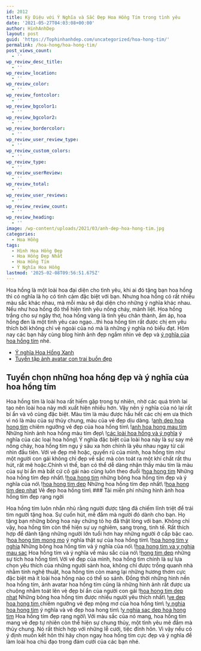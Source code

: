 ```yaml
---
id: 2012
title: Kỳ Diệu với Ý Nghĩa và Sắc Đẹp Hoa Hồng Tím trong tình yêu
date: '2021-05-27T04:03:08+00:00'
author: HinhAnhDep
layout: post
guid: 'https://Tophinhanhdep.com/uncategorized/hoa-hong-tim/'
permalink: /hoa-hong/hoa-hong-tim/
post_views_count:
  - ''
wp_review_desc_title:
  - ''
wp_review_location:
  - ''
wp_review_color:
  - ''
wp_review_fontcolor:
  - ''
wp_review_bgcolor1:
  - ''
wp_review_bgcolor2:
  - ''
wp_review_bordercolor:
  - ''
wp_review_user_review_type:
  - ''
wp_review_custom_colors:
  - ''
wp_review_type:
  - ''
wp_review_userReview:
  - ''
wp_review_total:
  - ''
wp_review_user_reviews:
  - ''
wp_review_review_count:
  - ''
wp_review_heading:
  - ''
image: /wp-content/uploads/2021/03/anh-dep-hoa-hong-tim.jpg
categories:
  - Hoa Hồng
tags:
  - Hình Hoa Hồng Đẹp
  - Hoa Hồng Đẹp Nhất
  - Hoa Hồng Tím
  - Ý Nghĩa Hoa Hồng
lastmod: '2025-02-08T09:56:51.675Z'
---
```

Hoa hồng là một loài hoa đại diện cho tình yêu, khi ai đó tặng bạn hoa hồng thì có nghĩa là họ có tình cảm đặc biệt với bạn. Nhưng hoa hồng có rất nhiều màu sắc khác nhau, mà mỗi màu sẽ đại diện cho những ý nghĩa khác nhau. Nếu như hoa hồng đỏ thể hiện tình yêu nồng cháy, mãnh liệt. Hoa hồng trắng cho sự ngây thơ, hoa hồng vàng là tình yêu chân thành, ấm áp, hoa hồng đen là một tình yêu cao ngạo...thì hoa hồng tím rất được chị em yêu thích bởi không chỉ vẻ ngoài của nó mà là những ý nghĩa nó biểu đạt. Hôm nay các bạn hãy cùng blog hình ảnh đẹp ngắm nhìn vẻ đẹp và [ý nghĩa của hoa hồng tím](https://tophinhanhdep.com/hoa-hong/hoa-hong-tim/) nhé.

- [Ý nghĩa Hoa Hồng Xanh](https://tophinhanhdep.com/hoa-hong/y-nghia-hoa-hong-xanh/)
- [Tuyển tập ảnh avatar con trai buồn đẹp](https://tophinhanhdep.com/anh-avatar/anh-con-trai-buon/)

## Tuyển chọn những hoa hồng đẹp và ý nghĩa của hoa hồng tím

Hoa hồng tím là loài hoa rất hiếm gặp trong tự nhiên, nhờ các quá trình lai tạo nên loài hoa này mới xuất hiện nhiều hơn. Vậy nên ý nghĩa của nó lại rất bí ẩn và vô cùng đặc biệt. Màu tím là màu được hầu hết các chị em ưa thích vì nó là màu của sự thủy chung, màu của vẻ đẹp dịu dàng. \![anh dep hoa hong tim](https://tophinhanhdep.com/wp-content/uploads/2021/03/anh-dep-hoa-hong-tim.jpg) chiêm ngưỡng vẻ đẹp của hoa hồng tím\ \![anh hoa hong mau tim](https://tophinhanhdep.com/wp-content/uploads/2021/03/anh-hoa-hong-mau-tim.jpg) Những hình ảnh hoa hồng màu tím đẹp\ \![các loài hoa hồng và ý nghĩa](https://tophinhanhdep.com/wp-content/uploads/2021/03/Cac-loai-hoa-hong-va-y-nghia.jpg) ý nghĩa của các loại hoa hồng\ Ý nghĩa đặc biệt của loài hoa này là sự say mê nồng cháy, hoa hồng tím ngụ ý sâu xa hơn chính là yêu nhau ngay từ cái nhìn đầu tiên. Với vẻ đẹp mê hoặc, quyến rũ của mình, hoa hồng tím như một người con gái không chỉ đẹp về sắc mà còn toát ra một khí chất rất thu hút, rất mê hoặc.Chính vì thế, bạn có thể dễ dàng nhận thấy màu tím là màu của sự bí ẩn mà bất cứ cô gái nào cũng luôn theo đuổi \![hoa hong tim](https://tophinhanhdep.com/wp-content/uploads/2021/03/hoa-hong-mau-tim.jpg) Những hoa hồng tím đẹp nhất\ \![hoa hong tim](https://tophinhanhdep.com/wp-content/uploads/2021/03/hoa-hong-tim.jpg) những bông hoa hồng tím đẹp và ý nghĩa của nó\ \![hoa hong tim dep](https://tophinhanhdep.com/wp-content/uploads/2021/03/hoa-hong-tim-dep.jpg) Những hoa hồng tím đẹp nhất\ \![hoa hong tim dep nhat](https://tophinhanhdep.com/wp-content/uploads/2021/03/hoa-hong-tim-dep-nhat.jpg) Vẻ đẹp hoa hồng tím\ ### Tải miễn phí những hình ảnh hoa hồng tím đẹp rạng ngời

Hoa hồng tím luôn nhắn nhủ rằng người được tặng đã chiếm lĩnh triệt để trái tim người tặng hoa. Sự cuốn hút, mê đắm mà người đó dành cho bạn. Họ tặng bạn những bông hoa này chứng tỏ họ đã thật lòng với bạn. Không chỉ vậy, hoa hồng tím còn thể hiện sự uy nghiêm, sang trọng, tinh tế. Rất thích hợp để dành tặng những người lớn tuổi hơn hay những người ở cấp bậc cao. \![hoa hong tim mong mo](https://tophinhanhdep.com/wp-content/uploads/2021/03/hoa-hong-tim-mong-mo.jpg) ý nghĩa thật sự của hoa hồng tím\ \![hoa hong tim y nghia](https://tophinhanhdep.com/wp-content/uploads/2021/03/hoa-hong-tim-y-nghia.jpg) Những bông hoa hồng tím và ý nghĩa của nó\ \![hoa hong tim va y nghia mau sac](https://tophinhanhdep.com/wp-content/uploads/2021/03/hoa-hong-va-y-nghia-mau-sac.jpg) Hoa hồng tím và ý nghĩa về màu sắc của nó\ \![hong tim dep](https://tophinhanhdep.com/wp-content/uploads/2021/03/hong-tim-dep.jpg) những sự tích hoa hồng tím\ Với vẻ đẹp của mình, hoa hồng tìm chính là sự lựa chọn yêu thích của những người sành hoa, không chỉ được trồng quanh nhà nhằm tính nghệ thuật, hoa hồng tím còn mang lại những hương thơm cực đặc biệt mà ít loài hoa hồng nào có thể so sánh. Đồng thời những hình nền hoa hồng tím, ảnh avatar hoa hồng tím cũng là những hình ảnh rất được ưa chuộng nhằm toát lên vẻ đẹp bí ẩn của người con gái \![hoa hong tim dep nhat](https://tophinhanhdep.com/wp-content/uploads/2021/03/hong-tim-dep-nhat.jpg) Những bông hoa hồng tím được nhiều người yêu thích nhất\ \![ve dep hoa hong tim ](https://tophinhanhdep.com/wp-content/uploads/2021/03/ve-dep-hoa-hong-tim.jpg) chiêm ngưỡng vẻ đẹp mộng mơ của hoa hồng tím\ \![y nghia hoa hong tim](https://tophinhanhdep.com/wp-content/uploads/2021/03/y-nghia-hoa-hong-tim.jpg) ý nghĩa và vẻ đẹp hoa hong tim\ \![y nghia sac dep hoa hong tim](https://tophinhanhdep.com/wp-content/uploads/2021/03/y-nghia-sac-dep-hong-tim.jpg) Hoa hồng tím đẹp rạng ngời\ Với màu sắc của nó mang, hoa hồng tím mang vẻ đẹp tự nhiên còn thể hiện sự chung thủy, một tình yêu mê đắm mà thủy chung. Nó rất thích hợp với những lễ cưới, tiệc đính hôn. Vì vậy nếu có ý định muốn kết hôn thì hãy chọn ngay hoa hồng tím cực đẹp và ý nghĩa để làm loài hoa chủ đạo trong đám cưới của các bạn nhé.
